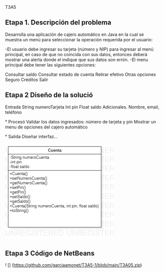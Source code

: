 T3A5

## Etapa 1. Descripción del problema   
Desarrolla una aplicación de cajero automático en Java en la cual se muestra un menú  para seleccionar la operación requerida por el usuario:

-El usuario debe ingresar su tarjeta (número y NIP) para ingresar al  menú principal, en caso de que no coincida con sus datos, entonces deberá mostrar una alerta donde el indique que sus datos son errón.
-El menu principal debe tener las siguientes opciones:

Consultar saldo
Consultar estado de cuenta
Retirar efetivo
Otras opciones
Seguro
Créditos
Salir

## Etapa 2 Diseño de la solució
Entrada 
  String numeroTarjeta
  Int pin
  Float saldo
  Adicionales. Nombre, email, teléfono

° Procesó 
Validar los datos ingresados: número de tarjeta y pin
Mostrar un menu de opciones del cajero automático

° Salida
Diseñar interfaz...

![](https://github.com/garciaamonet/T3A5-1/blob/main/CUENTA.png)
## Etapa 3 Código  de NetBeans
! [] (https://github.com/garciaamonet/T3A5-1/blob/main/T3A05.zip)
